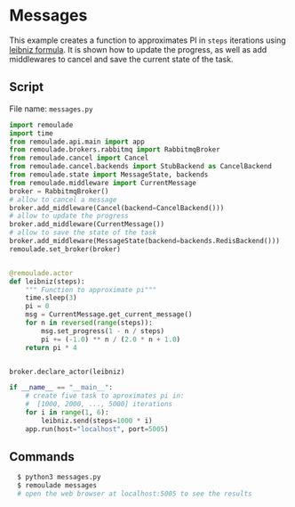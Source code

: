 # Messages <Badge text="example"/>

This example creates a function to approximates PI in ``steps`` iterations using [leibniz formula](https://en.wikipedia.org/wiki/Leibniz_formula_for_%CF%80).
It is shown how to update the progress, as well as add middlewares to cancel and save the current state of the task.

<CImage src="example_message.png" caption="Result Example tab /messages" zoom="true"></CImage>

## Script

File name: ``messages.py``

``` python
import remoulade
import time
from remoulade.api.main import app
from remoulade.brokers.rabbitmq import RabbitmqBroker
from remoulade.cancel import Cancel
from remoulade.cancel.backends import StubBackend as CancelBackend
from remoulade.state import MessageState, backends
from remoulade.middleware import CurrentMessage
broker = RabbitmqBroker()
# allow to cancel a message
broker.add_middleware(Cancel(backend=CancelBackend()))
# allow to update the progress
broker.add_middleware(CurrentMessage())
# allow to save the state of the task
broker.add_middleware(MessageState(backend=backends.RedisBackend()))
remoulade.set_broker(broker)


@remoulade.actor
def leibniz(steps):
    """ Function to approximate pi"""
    time.sleep(3)
    pi = 0
    msg = CurrentMessage.get_current_message()
    for n in reversed(range(steps)):
        msg.set_progress(1 - n / steps)
        pi += (-1.0) ** n / (2.0 * n + 1.0)
    return pi * 4


broker.declare_actor(leibniz)

if __name__ == "__main__":
    # create five task to aproximates pi in:
    #  [1000, 2000, ..., 5000] iterations
    for i in range(1, 6):
        leibniz.send(steps=1000 * i)
    app.run(host="localhost", port=5005)
```

## Commands

``` sh
  $ python3 messages.py
  $ remoulade messages
  # open the web browser at localhost:5005 to see the results
```
